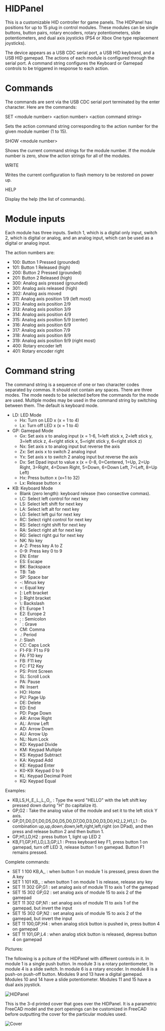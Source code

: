 # HIDPanel

This is a customizable HID controller for game panels.  The HIDPanel has positions for up to 15 plug in control modules.  These modules can be single buttons, button pairs, rotary encoders, rotary potentiometers, slide potentiometers, and dual axis joysticks (PS4 or Xbox One type replacement joysticks).

The device appears as a USB CDC serial port, a USB HID keyboard, and a USB HID gamepad.  The actions of each module is configured through the serial port.  A command string configures the Keyboard or Gamepad controls to be triggered in response to each action.

# Commands

The commands are sent via the USB CDC serial port terminated by the enter character.  Here are the commands:

SET &lt;module number&gt; &lt;action number&gt; &lt;action command string&gt;

Sets the action command string corresponding to the action number for the given module number (1 to 15).

SHOW &lt;module number&gt;

Shows the current command strings for the module number.  If the module number is zero, show the action strings for all of the modules.

WRITE

Writes the current configuration to flash memory to be restored on power up.

HELP

Display the help (the list of commands).

# Module inputs

Each module has three inputs.  Switch 1, which is a digital only input, switch 2, which is digital or analog, and an analog input, which can be used as a digital or analog input.

The action numbers are:

- 100: Button 1 Pressed (grounded)
- 101: Button 1 Released (high)
- 200: Button 2 Pressed (grounded)
- 201: Button 2 Released (high)
- 300: Analog axis pressed (grounded)
- 301: Analog axis released (high)
- 302: Analog axis moved
- 311: Analog axis position 1/9 (left most)
- 312: Analog axis position 2/9
- 313: Analog axis position 3/9
- 314: Analog axis position 4/9
- 315: Analog axis position 5/9 (center) 
- 316: Analog axis position 6/9
- 317: Analog axis position 7/9
- 318: Analog axis position 8/9
- 319: Analog axis position 9/9 (right most)
- 400: Rotary encoder left
- 401: Rotary encoder right

# Command string

The command string is a sequence of one or two character codes separated by commas.  It should not contain any spaces.  There are three modes.  The mode needs to be selected before the commands for the mode are used.  Multiple modes may be used in the command string by switching between them.  The default is keyboard mode.

- LD: LED Mode
  - Hx: Turn on LED x (x = 1 to 4)
  - Lx: Turn off LED x (x = 1 to 4)
- GP: Gamepad Mode
  - Gx: Set axis x to analog input (x = 1-6, 1=left stick x, 2=left stick y, 3=left stick z, 4=right stick x, 5=right stick y, 6=right stick z)
  - Nx: Set axis x to analog input but reverse the axis
  - Zx: Set axis x to switch 2 analog input
  - Yx: Set axis x to switch 2 analog input but reverse the axis
  - Dx: Set Dpad input to value x (x = 0-8, 0=Centered, 1=Up, 2=Up Right, 3=Right, 4=Down Right, 5=Down, 6=Down Left, 7=Left, 8=Up Left)
  - Hx: Press button x (x=1 to 32)
  - Lx: Release button x
- KB: Keyboard Mode
  - Blank (zero length): keyboard release (two consective commas).
  - LC: Select left control for next key
  - LS: Select left shift for next key
  - LA: Select left alt for next key
  - LG: Select left gui for next key
  - RC: Select right control for next key
  - RS: Select right shift for next key
  - RA: Select right alt for next key
  - RG: Select right gui for next key
  - NK: No key 
  - A-Z: Press key A to Z
  - 0-9: Press key 0 to 9
  - EN: Enter
  - ES: Escape
  - BK: Backspace
  - TB: Tab
  - SP: Space bar
  - -: Minus key
  - =: Equal key
  - [: Left bracket
  - ]: Right bracket
  - \\: Backslash
  - E1: Europe 1
  - E2: Europe 2
  - ; : Semicolon
  - ` : Grave
  - CM: Comma
  - .: Period
  - /: Slash
  - CC: Caps Lock
  - F1-F9: F1 to F9
  - FA: F10 key
  - FB: F11 key
  - FC: F12 Key
  - PS: Print Screen
  - SL: Scroll Lock
  - PA: Pause
  - IN: Insert 
  - HO: Home
  - PU: Page Up
  - DE: Delete
  - ED: End
  - PD: Page Down
  - AR: Arrow Right
  - AL: Arrow Left
  - AD: Arrow Down
  - AU: Arrow Up
  - NL: Num Lock
  - KD: Keypad Divide
  - KM: Keypad Multiple
  - KS: Keypad Subtract
  - KA: Keypad Add
  - KE: Keypad Enter
  - K0-K9: Keypad 0 to 9
  - KL: Keypad Decimal Point
  - KQ: Keypad Equal

Examples:

- KB,LS,H,,E,,L,,L,,O,, : Type the word "HELLO" with the left shift key pressed down during "H" (to capitalize it).
- GP,G2 : Take the analog value of the module and set it to the left stick Y axis.
- GP,D1,D0,D1,D0,D5,D0,D5,D0,D7,D0,D3,D0,D3,D0,H2,L2,H1,L1 : Do combination up,up,down,down,left,right,left,right (on DPad), and then press and release button 2 and then button 1.
- GP,H1,LD,H2 : press button 1, light up LED 2
- KB,F1,GP,H1,LD,L3,GP,L1 : Press keyboard key F1, press button 1 on gamepad, turn off LED 3, release button 1 on gamepad.  Button F1 remains pressed.

Complete commands:

- SET 1 100 KB,A,, : when button 1 on module 1 is pressed, press down the A key
- SET 1 101 KB,, : when button 1 on module 1 is release, release any key
- SET 11 302 GP,G1 : set analog axis of module 11 to axis 1 of the gamepad
- SET 15 302 GP,G2 : set analog axis of module 15 to axis 2 of the gamepad
- SET 11 302 GP,N1 : set analog axis of module 11 to axis 1 of the gamepad, but invert the input
- SET 15 302 GP,N2 : set analog axis of module 15 to axis 2 of the gamepad, but invert the input
- SET 11 100,GP,H4 : when analog stick button is pushed in, press button 4 on gamepad
- SET 11 101,GP,L4 : when analog stick button is released, depress button 4 on gamepad

Pictures:

The following is a pciture of the HIDPanel with different controls in it.  In module 1 is a single push button. In module 3 is a rotary potentiometer, In module 4 is a slide switch.  In module 6 is a rotary encoder.  In module 8 is a push-on push-off button.  Modules 9 and 13 have a digital gamepad.  Modules 10 and 14 have a slide potentiometer.  Modules 11 and 15 have a dual axis joystick.

![HIDPanel](Pictures/HIDPanel.jpg)

This is the 3-d printed cover that goes over the HIDPanel.  It is a parametric FreeCAD model and the port openings can be customized in FreeCAD before outputting the cover for the particular modules used.

![Cover](Pictures/Cover.jpg)
